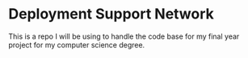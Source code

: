 # Deployment Support Network
This is a repo I will be using to handle the code base for my final year project for my computer science degree.

